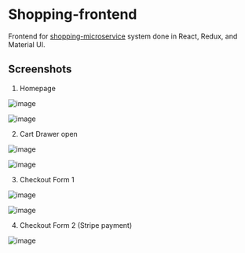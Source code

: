# Shopping-frontend
Frontend for [shopping-microservice](https://github.com/vincentandr/shopping-microservice) system done in React, Redux, and Material UI.

## Screenshots

1. Homepage

![image](https://user-images.githubusercontent.com/42005057/152652903-1dc97811-cac2-475c-8cf0-f7ec4b2f6942.png) 

![image](https://user-images.githubusercontent.com/42005057/152685650-89c80910-f908-412c-8306-dca7adfb70e0.png)

2. Cart Drawer open

![image](https://user-images.githubusercontent.com/42005057/152652929-a4e6d16f-8340-4149-82a5-9a1bdd4a67aa.png)

![image](https://user-images.githubusercontent.com/42005057/152685695-297f79b0-7788-4501-b0c8-e2fabbbf1a4e.png)

3. Checkout Form 1

![image](https://user-images.githubusercontent.com/42005057/152685740-806db05f-5fc1-448e-84bc-bb6460ff63de.png)

![image](https://user-images.githubusercontent.com/42005057/152685723-6b9b3f1c-f470-41dd-ba11-4ebdea39d1b2.png)


4. Checkout Form 2 (Stripe payment)


![image](https://user-images.githubusercontent.com/42005057/152685762-aee56bc5-52d8-480a-a3f6-704e0e5c4f25.png)
